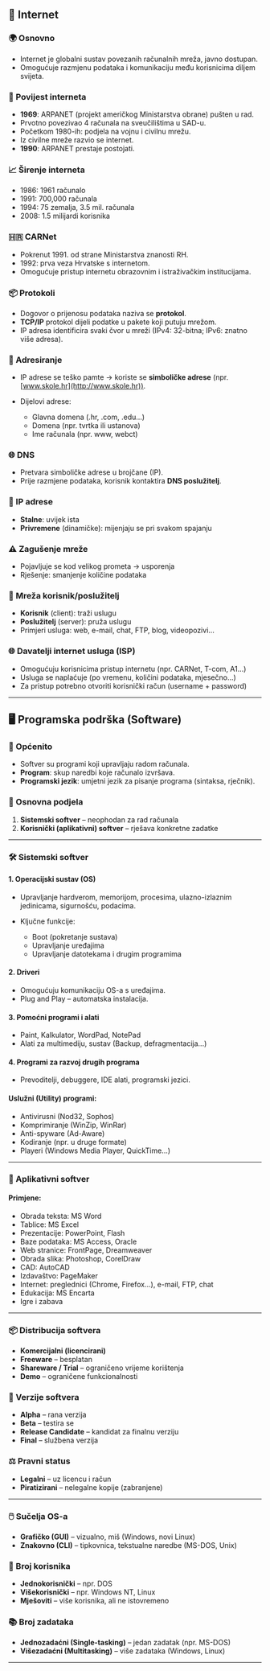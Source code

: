 ## 📡 Internet

### 🌍 Osnovno

* Internet je globalni sustav povezanih računalnih mreža, javno dostupan.
* Omogućuje razmjenu podataka i komunikaciju među korisnicima diljem svijeta.

### 📜 Povijest interneta

* **1969**: ARPANET (projekt američkog Ministarstva obrane) pušten u rad.
* Prvotno povezivao 4 računala na sveučilištima u SAD-u.
* Početkom 1980-ih: podjela na vojnu i civilnu mrežu.
* Iz civilne mreže razvio se internet.
* **1990**: ARPANET prestaje postojati.

### 📈 Širenje interneta

* 1986: 1961 računalo
* 1991: 700,000 računala
* 1994: 75 zemalja, 3.5 mil. računala
* 2008: 1.5 milijardi korisnika

### 🇭🇷 CARNet

* Pokrenut 1991. od strane Ministarstva znanosti RH.
* 1992: prva veza Hrvatske s internetom.
* Omogućuje pristup internetu obrazovnim i istraživačkim institucijama.

### 📦 Protokoli

* Dogovor o prijenosu podataka naziva se **protokol**.
* **TCP/IP** protokol dijeli podatke u pakete koji putuju mrežom.
* IP adresa identificira svaki čvor u mreži (IPv4: 32-bitna; IPv6: znatno više adresa).

### 🔢 Adresiranje

* IP adrese se teško pamte → koriste se **simboličke adrese** (npr. [www.skole.hr](http://www.skole.hr)).
* Dijelovi adrese:

  * Glavna domena (.hr, .com, .edu...)
  * Domena (npr. tvrtka ili ustanova)
  * Ime računala (npr. www, webct)

### 🌐 DNS

* Pretvara simboličke adrese u brojčane (IP).
* Prije razmjene podataka, korisnik kontaktira **DNS poslužitelj**.

### 🧭 IP adrese

* **Stalne**: uvijek ista
* **Privremene** (dinamičke): mijenjaju se pri svakom spajanju

### ⚠️ Zagušenje mreže

* Pojavljuje se kod velikog prometa → usporenja
* Rješenje: smanjenje količine podataka

### 👥 Mreža korisnik/poslužitelj

* **Korisnik** (client): traži uslugu
* **Poslužitelj** (server): pruža uslugu
* Primjeri usluga: web, e-mail, chat, FTP, blog, videopozivi...

### 🌐 Davatelji internet usluga (ISP)

* Omogućuju korisnicima pristup internetu (npr. CARNet, T-com, A1...)
* Usluga se naplaćuje (po vremenu, količini podataka, mjesečno...)
* Za pristup potrebno otvoriti korisnički račun (username + password)

---

## 🖥️ Programska podrška (Software)

### 🧠 Općenito

* Softver su programi koji upravljaju radom računala.
* **Program**: skup naredbi koje računalo izvršava.
* **Programski jezik**: umjetni jezik za pisanje programa (sintaksa, rječnik).

### 🔧 Osnovna podjela

1. **Sistemski softver** – neophodan za rad računala
2. **Korisnički (aplikativni) softver** – rješava konkretne zadatke

---

### 🛠️ Sistemski softver

#### 1. Operacijski sustav (OS)

* Upravljanje hardverom, memorijom, procesima, ulazno-izlaznim jedinicama, sigurnošću, podacima.
* Ključne funkcije:

  * Boot (pokretanje sustava)
  * Upravljanje uređajima
  * Upravljanje datotekama i drugim programima

#### 2. Driveri

* Omogućuju komunikaciju OS-a s uređajima.
* Plug and Play – automatska instalacija.

#### 3. Pomoćni programi i alati

* Paint, Kalkulator, WordPad, NotePad
* Alati za multimediju, sustav (Backup, defragmentacija...)

#### 4. Programi za razvoj drugih programa

* Prevoditelji, debuggere, IDE alati, programski jezici.

#### Uslužni (Utility) programi:

* Antivirusni (Nod32, Sophos)
* Komprimiranje (WinZip, WinRar)
* Anti-spyware (Ad-Aware)
* Kodiranje (npr. u druge formate)
* Playeri (Windows Media Player, QuickTime...)

---

### 📂 Aplikativni softver

#### Primjene:

* Obrada teksta: MS Word
* Tablice: MS Excel
* Prezentacije: PowerPoint, Flash
* Baze podataka: MS Access, Oracle
* Web stranice: FrontPage, Dreamweaver
* Obrada slika: Photoshop, CorelDraw
* CAD: AutoCAD
* Izdavaštvo: PageMaker
* Internet: preglednici (Chrome, Firefox...), e-mail, FTP, chat
* Edukacija: MS Encarta
* Igre i zabava

---

### 📦 Distribucija softvera

* **Komercijalni (licencirani)**
* **Freeware** – besplatan
* **Shareware / Trial** – ograničeno vrijeme korištenja
* **Demo** – ograničene funkcionalnosti

### 🧪 Verzije softvera

* **Alpha** – rana verzija
* **Beta** – testira se
* **Release Candidate** – kandidat za finalnu verziju
* **Final** – službena verzija

### ⚖️ Pravni status

* **Legalni** – uz licencu i račun
* **Piratizirani** – nelegalne kopije (zabranjene)

---

### 🖱️ Sučelja OS-a

* **Grafičko (GUI)** – vizualno, miš (Windows, novi Linux)
* **Znakovno (CLI)** – tipkovnica, tekstualne naredbe (MS-DOS, Unix)

### 👥 Broj korisnika

* **Jednokorisnički** – npr. DOS
* **Višekorisnički** – npr. Windows NT, Linux
* **Mješoviti** – više korisnika, ali ne istovremeno

### 📚 Broj zadataka

* **Jednozadaćni (Single-tasking)** – jedan zadatak (npr. MS-DOS)
* **Višezadaćni (Multitasking)** – više zadataka (Windows, Linux)

---

